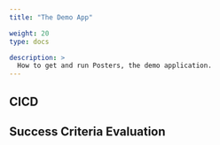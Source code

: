 ```yaml
---
title: "The Demo App"

weight: 20
type: docs

description: >
  How to get and run Posters, the demo application.
---
```


## CICD

## Success Criteria Evaluation
